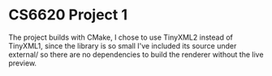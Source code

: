 CS6620 Project 1
=
The project builds with CMake, I chose to use TinyXML2 instead of TinyXML1, since the library is so small
I've included its source under external/ so there are no dependencies to build the renderer without
the live preview.

